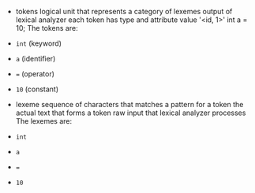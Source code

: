 - tokens 
	logical unit that represents a category of lexemes
	output of lexical analyzer
		each token has type and attribute value '<id, 1>'
int a = 10;
The tokens are:
- `int` (keyword)
- `a` (identifier)
- `=` (operator)
- `10` (constant)

- lexeme
	sequence of characters that matches a pattern for a token
	the actual text that forms a token
	raw input that lexical analyzer processes
	The lexemes are:
- `int` 
- `a` 
- `=` 
- `10` 
